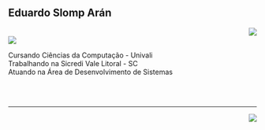 ## Eduardo Slomp Arán

<img align='right' src="https://github-readme-stats.vercel.app/api?username=ESAran&show_icons=true&title_color=2d3142&text_color=4f5d75&icon_color=ef8354&bg_color=ffffff&rank_icon=github&cache_seconds=2300">
</br>
<img src="https://img.shields.io/static/v1?label=Overview&message=ESAran&color=4f5d75&style=for-the-badge&logo=GitHub">

<p> Cursando Ciências da Computação - Univali</br>Trabalhando na Sicredi Vale Litoral - SC<br/> Atuando na Área de Desenvolvimento de Sistemas</p>
</br></br>

---

<img align='right' src="https://github-readme-stats.vercel.app/api/top-langs/?username=ESAran&&hide=jupyter%20notebook,show_icons=true&title_color=2d3142&text_color=4f5d75&icon_color=ef8354&bg_color=ffffff&cache_seconds=2300">
